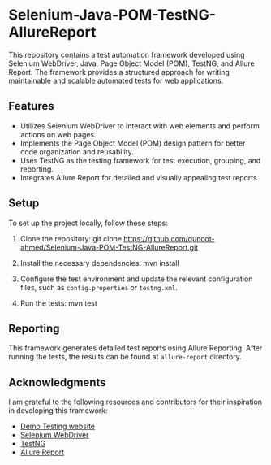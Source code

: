 # Selenium-Java-POM-TestNG-AllureReport

This repository contains a test automation framework developed using Selenium WebDriver, Java, Page Object Model (POM), TestNG, and Allure Report. The framework provides a structured approach for writing maintainable and scalable automated tests for web applications.

## Features

- Utilizes Selenium WebDriver to interact with web elements and perform actions on web pages.
- Implements the Page Object Model (POM) design pattern for better code organization and reusability.
- Uses TestNG as the testing framework for test execution, grouping, and reporting.
- Integrates Allure Report for detailed and visually appealing test reports.

## Setup

To set up the project locally, follow these steps:

1. Clone the repository:
   git clone https://github.com/qunoot-ahmed/Selenium-Java-POM-TestNG-AllureReport.git

2. Install the necessary dependencies:
   mvn install

3. Configure the test environment and update the relevant configuration files, such as `config.properties` or `testng.xml`.

4. Run the tests:
   mvn test

## Reporting

This framework generates detailed test reports using Allure Reporting. After running the tests, the results can be found at `allure-report` directory.


## Acknowledgments

I am grateful to the following resources and contributors for their inspiration in developing this framework:

- [Demo Testing website](https://tutorialsninja.com/demo)
- [Selenium WebDriver](https://www.selenium.dev/)
- [TestNG](https://testng.org/doc/)
- [Allure Report](https://docs.qameta.io/allure/)
